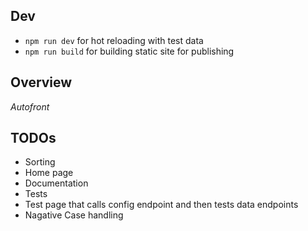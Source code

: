 ## Dev

- `npm run dev` for hot reloading with test data
- `npm run build` for building static site for publishing


## Overview

*Autofront*


## TODOs
- Sorting
- Home page
- Documentation
- Tests
- Test page that calls config endpoint and then tests data endpoints
- Nagative Case handling

